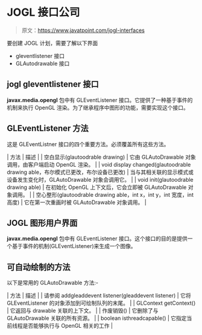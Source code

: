 # JOGL 接口公司

> 原文：<https://www.javatpoint.com/jogl-interfaces>

要创建 JOGL 计划，需要了解以下界面

*   gleventlistener 接口
*   GLAutodrawable 接口

## jogl gleventlistener 接口

**javax.media.opengl** 包中有 GLEventListener 接口。它提供了一种基于事件的机制来执行 OpenGL 渲染。为了继承程序中图形的功能，需要实现这个接口。

## GLEventListener 方法

这是 GLEventListner 接口的四个重要方法。必须覆盖所有这些方法。

| 方法 | 描述 |
| 空白显示(glautoodrable drawing) | 它由 GLAutoDrawable 对象调用，由客户端启动 OpenGL 渲染。 |
| void display changed(glautoodrable drawing able，布尔模式已更改，布尔设备已更改) | 当与其相关联的显示模式或设备发生变化时，GLAutoDrawable 对象会调用它。 |
| void init(glautoodrable drawing able) | 在初始化 OpenGL 上下文后，它会立即被 GLAutoDrawable 对象调用。 |
| 空心整形(glautoodrable drawing able，int x，int y，int 宽度，int 高度) | 它在第一次重画时被 GLAutoDrawable 对象调用。 |

## JOGL 图形用户界面

**javax.media.opengl** 包中有 GLEventListener 接口。这个接口的目的是提供一个基于事件的机制(GLEventListener)来生成一个图像。

## 可自动绘制的方法

以下是常用的 GLAutoDrawable 方法:-

| 方法 | 描述 |
| 请参阅 addgleaddevent listener(gleaddevent listener) | 它将 GLEventListener 的对象添加到可绘制队列的末尾。 |
| GLContext getContext() | 它返回与 drawable 关联的上下文。 |
| 作废销毁() | 它删除了与 GLAutoDrawable 关联的所有资源。 |
| boolean isthreadcapable() | 它指定当前线程是否能够执行与 OpenGL 相关的工作 |